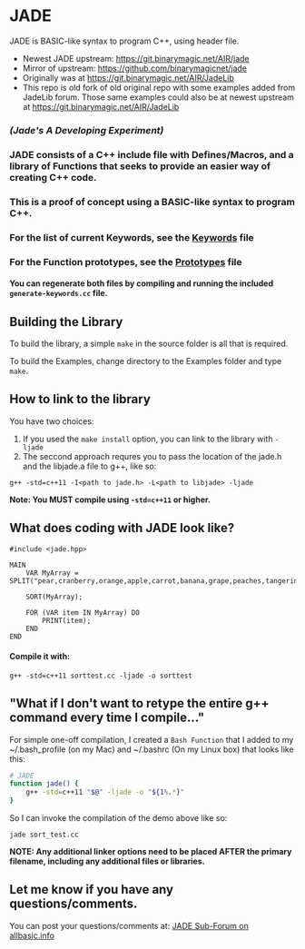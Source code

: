 # JADE

JADE is BASIC-like syntax to program C++, using header file.

- Newest JADE upstream: https://git.binarymagic.net/AIR/jade
- Mirror of upstream: https://github.com/binarymagicnet/jade
- Originally was at https://git.binarymagic.net/AIR/JadeLib
- This repo is old fork of old original repo with some examples added from JadeLib forum. Those same examples could also be at newest upstream at https://git.binarymagic.net/AIR/JadeLib

### *(Jade's A Developing Experiment)*

### JADE consists of a C++ include file with Defines/Macros, and a library of Functions that seeks to provide an easier way of creating C++ code.

### This is a proof of concept using a BASIC-like syntax to program C++.

### For the list of current Keywords, see the [Keywords]() file

### For the Function prototypes, see the [Prototypes]() file

#### You can regenerate both files by compiling and running the included `generate-keywords.cc` file.

## Building the Library


To build the library, a simple `make` in the source folder is all that is required.

To build the Examples, change directory to the Examples folder and type `make`.

## How to link to the library
You have two choices:

1. If you used the `make install` option, you can link to the library with `-ljade`
2. The seccond approach requres you to pass the location of the jade.h and the libjade.a file to g++, like so:

`g++ -std=c++11 -I<path to jade.h> -L<path to libjade> -ljade`

**Note:  You MUST compile using `-std=c++11` or higher.**

## What does coding with JADE look like?

```
#include <jade.hpp>

MAIN
    VAR MyArray = SPLIT("pear,cranberry,orange,apple,carrot,banana,grape,peaches,tangerines",",");

    SORT(MyArray);

    FOR (VAR item IN MyArray) DO 
        PRINT(item);
    END
END
```

#### Compile it with:
`g++ -std=c++11 sorttest.cc -ljade -o sorttest`

## "What if I don't want to retype the entire g++ command every time I compile..."
For simple one-off compilation, I created a `Bash Function` that I added to my ~/.bash_profile (on my Mac) and ~/.bashrc (On my Linux box) that looks like this:

```bash
# JADE
function jade() { 
    g++ -std=c++11 "$@" -ljade -o "${1%.*}"
}
```

So I can invoke the compilation of the demo above like so:

`jade sort_test.cc`

**NOTE:  Any additional linker options need to be placed AFTER the primary filename, including any additional files or libraries.**

## Let me know if you have any questions/comments.

You can post your questions/comments at: [JADE Sub-Forum on allbasic.info](https://www.allbasic.info/forum/index.php?board=22.0)






